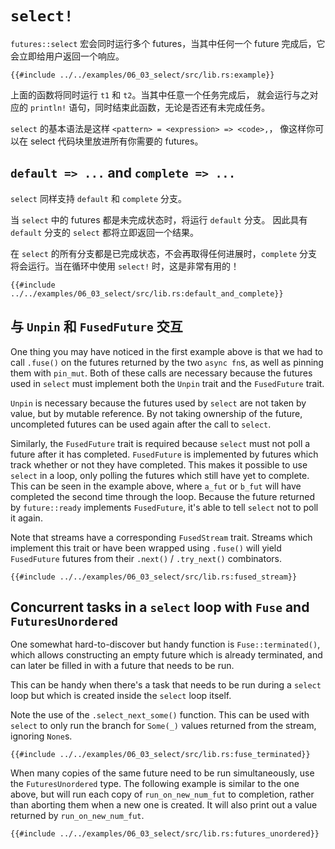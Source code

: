 # `select!`

`futures::select` 宏会同时运行多个 futures，当其中任何一个 future
完成后，它会立即给用户返回一个响应。

```rust,edition2018
{{#include ../../examples/06_03_select/src/lib.rs:example}}
```

上面的函数将同时运行 `t1` 和 `t2`。当其中任意一个任务完成后，
就会运行与之对应的 `println!` 语句，同时结束此函数，无论是否还有未完成任务。

`select` 的基本语法是这样 `<pattern> = <expression> => <code>,`，
像这样你可以在 select 代码块里放进所有你需要的 futures。

## `default => ...` and `complete => ...`

`select` 同样支持 `default` 和 `complete` 分支。

当 `select` 中的 futures 都是未完成状态时，将运行 `default` 分支。
因此具有 `default` 分支的 `select` 都将立即返回一个结果。

在 `select` 的所有分支都是已完成状态，不会再取得任何进展时，`complete`
分支将会运行。当在循环中使用 `select!` 时，这是非常有用的！

```rust,edition2018
{{#include ../../examples/06_03_select/src/lib.rs:default_and_complete}}
```

## 与 `Unpin` 和 `FusedFuture` 交互

One thing you may have noticed in the first example above is that we
had to call `.fuse()` on the futures returned by the two `async fn`s,
as well as pinning them with `pin_mut`. Both of these calls are necessary
because the futures used in `select` must implement both the `Unpin`
trait and the `FusedFuture` trait.

`Unpin` is necessary because the futures used by `select` are not
taken by value, but by mutable reference. By not taking ownership
of the future, uncompleted futures can be used again after the
call to `select`.

Similarly, the `FusedFuture` trait is required because `select` must
not poll a future after it has completed. `FusedFuture` is implemented
by futures which track whether or not they have completed. This makes
it possible to use `select` in a loop, only polling the futures which
still have yet to complete. This can be seen in the example above,
where `a_fut` or `b_fut` will have completed the second time through
the loop. Because the future returned by `future::ready` implements
`FusedFuture`, it's able to tell `select` not to poll it again.

Note that streams have a corresponding `FusedStream` trait. Streams
which implement this trait or have been wrapped using `.fuse()`
will yield `FusedFuture` futures from their
`.next()` / `.try_next()` combinators.

```rust,edition2018
{{#include ../../examples/06_03_select/src/lib.rs:fused_stream}}
```

## Concurrent tasks in a `select` loop with `Fuse` and `FuturesUnordered`

One somewhat hard-to-discover but handy function is `Fuse::terminated()`,
which allows constructing an empty future which is already terminated,
and can later be filled in with a future that needs to be run.

This can be handy when there's a task that needs to be run during a `select`
loop but which is created inside the `select` loop itself.

Note the use of the `.select_next_some()` function. This can be
used with `select` to only run the branch for `Some(_)` values
returned from the stream, ignoring `None`s.

```rust,edition2018
{{#include ../../examples/06_03_select/src/lib.rs:fuse_terminated}}
```

When many copies of the same future need to be run simultaneously,
use the `FuturesUnordered` type. The following example is similar
to the one above, but will run each copy of `run_on_new_num_fut`
to completion, rather than aborting them when a new one is created.
It will also print out a value returned by `run_on_new_num_fut`.

```rust,edition2018
{{#include ../../examples/06_03_select/src/lib.rs:futures_unordered}}
```
